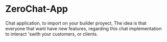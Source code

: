 # ZeroChat-App
Chat application, to import on your builder proyect, The idea is that everyone that want have new features, regarding this chat implementation to interact 'swith your customers, or clients.
